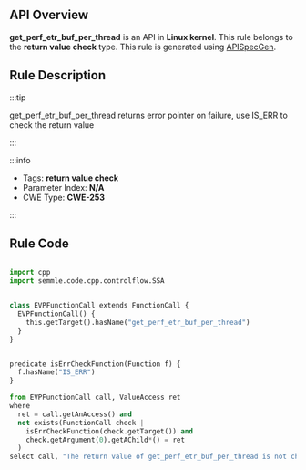 ---
---


## API Overview
**get_perf_etr_buf_per_thread** is an API in **Linux kernel**. This rule belongs to the **return value check** type. This rule is generated using [APISpecGen](../../tools/APISpecGen).
## Rule Description

:::tip

get_perf_etr_buf_per_thread returns error pointer on failure, use IS_ERR to check the return value

:::

:::info

- Tags: **return value check**
- Parameter Index: **N/A**
- CWE Type: **CWE-253**

:::

## Rule Code
```python

import cpp
import semmle.code.cpp.controlflow.SSA


class EVPFunctionCall extends FunctionCall {
  EVPFunctionCall() {
    this.getTarget().hasName("get_perf_etr_buf_per_thread")
  }
}


predicate isErrCheckFunction(Function f) {
  f.hasName("IS_ERR") 
}

from EVPFunctionCall call, ValueAccess ret
where
  ret = call.getAnAccess() and
  not exists(FunctionCall check |
    isErrCheckFunction(check.getTarget()) and
    check.getArgument(0).getAChild*() = ret
  )
select call, "The return value of get_perf_etr_buf_per_thread is not checked with IS_ERR."
    
```